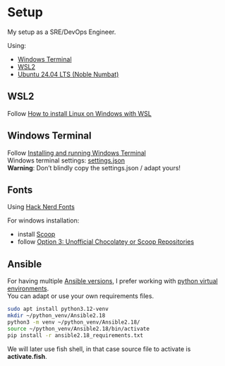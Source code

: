 # Setup
My setup as a SRE/DevOps Engineer.

Using:
- [Windows Terminal](https://github.com/microsoft/terminal)
- [WSL2](https://learn.microsoft.com/en-us/windows/wsl/)
- [Ubuntu 24.04 LTS (Noble Numbat)](https://releases.ubuntu.com/noble/)

## WSL2
Follow [How to install Linux on Windows with WSL](https://learn.microsoft.com/en-us/windows/wsl/install)

## Windows Terminal
Follow [Installing and running Windows Terminal](https://github.com/microsoft/terminal?tab=readme-ov-file#installing-and-running-windows-terminal)\
Windows terminal settings: [settings.json](windows-terminal/settings.json)\
**Warning**: Don’t blindly copy the settings.json / adapt yours!

## Fonts
Using [Hack Nerd Fonts](https://github.com/ryanoasis/nerd-fonts)

For windows installation:
- install [Scoop](https://github.com/ScoopInstaller/Scoop)
- follow [Option 3: Unofficial Chocolatey or Scoop Repositories](https://github.com/ryanoasis/nerd-fonts?tab=readme-ov-file#option-3-unofficial-chocolatey-or-scoop-repositories)

## Ansible
For having multiple [Ansible versions](https://docs.ansible.com/ansible/latest/reference_appendices/release_and_maintenance.html), I prefer working with [python virtual environments](https://docs.python.org/3/library/venv.html).\
You can adapt or use your own requirements files.

```bash
sudo apt install python3.12-venv
mkdir ~/python_venv/Ansible2.18
python3 -m venv ~/python_venv/Ansible2.18/
source ~/python_venv/Ansible2.18/bin/activate
pip install -r ansible2.18_requirements.txt
```

We will later use fish shell, in that case source file to activate is **activate.fish**.
